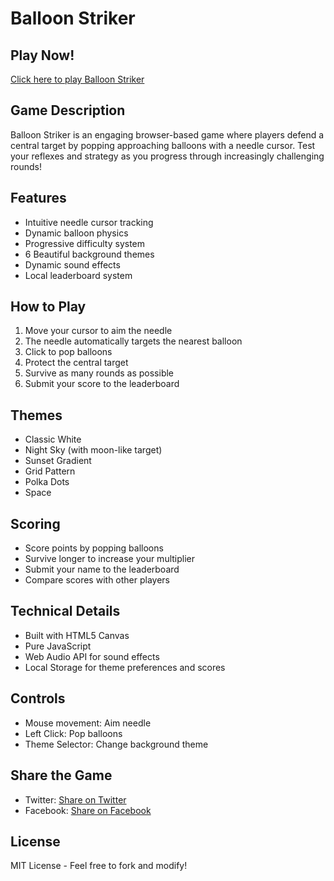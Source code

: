 # Balloon Striker

## Play Now!
[Click here to play Balloon Striker](https://abarber206.github.io/BalloonStriker/)

## Game Description
Balloon Striker is an engaging browser-based game where players defend a central target by popping approaching balloons with a needle cursor. Test your reflexes and strategy as you progress through increasingly challenging rounds!

## Features
- Intuitive needle cursor tracking
- Dynamic balloon physics
- Progressive difficulty system
- 6 Beautiful background themes
- Dynamic sound effects
- Local leaderboard system

## How to Play
1. Move your cursor to aim the needle
2. The needle automatically targets the nearest balloon
3. Click to pop balloons
4. Protect the central target
5. Survive as many rounds as possible
6. Submit your score to the leaderboard

## Themes
- Classic White
- Night Sky (with moon-like target)
- Sunset Gradient
- Grid Pattern
- Polka Dots
- Space

## Scoring
- Score points by popping balloons
- Survive longer to increase your multiplier
- Submit your name to the leaderboard
- Compare scores with other players

## Technical Details
- Built with HTML5 Canvas
- Pure JavaScript
- Web Audio API for sound effects
- Local Storage for theme preferences and scores

## Controls
- Mouse movement: Aim needle
- Left Click: Pop balloons
- Theme Selector: Change background theme

## Share the Game
- Twitter: [Share on Twitter](https://twitter.com/intent/tweet?text=Check%20out%20Balloon%20Striker,%20an%20addictive%20balloon-popping%20defense%20game!%20Play%20now%20at%20https://abarber206.github.io/BalloonStriker/)
- Facebook: [Share on Facebook](https://www.facebook.com/sharer/sharer.php?u=https://abarber206.github.io/BalloonStriker/)

## License
MIT License - Feel free to fork and modify!
